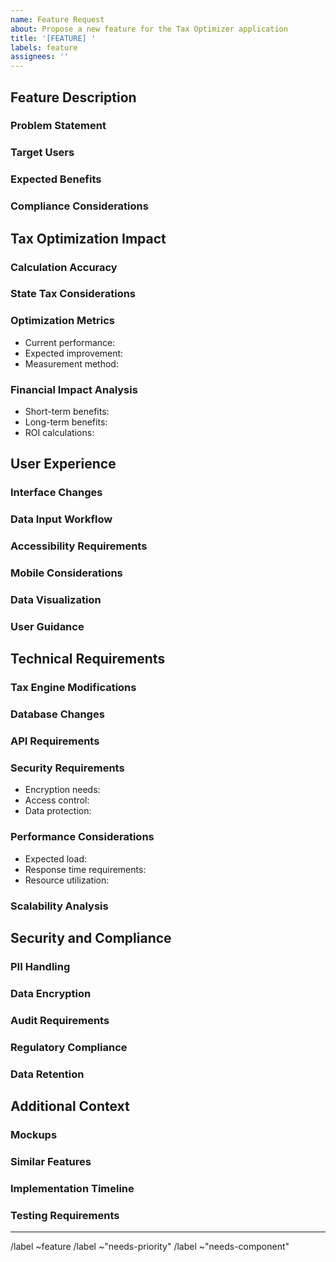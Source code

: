 ```yaml
---
name: Feature Request
about: Propose a new feature for the Tax Optimizer application
title: '[FEATURE] '
labels: feature
assignees: ''
---
```


## Feature Description
<!-- Provide a clear and detailed description of the proposed tax optimization feature -->
### Problem Statement
<!-- Describe the specific tax-related problem this feature solves -->

### Target Users
<!-- Identify the specific user group(s) who will benefit from this tax optimization feature -->

### Expected Benefits
<!-- Detail the expected tax optimization benefits -->

### Compliance Considerations
<!-- List any tax regulation compliance requirements that need to be addressed -->

## Tax Optimization Impact
### Calculation Accuracy
<!-- Describe impact on tax calculation accuracy with specific metrics -->

### State Tax Considerations
<!-- Detail any state-specific tax implications -->

### Optimization Metrics
<!-- Quantify expected optimization improvements -->
- Current performance: 
- Expected improvement: 
- Measurement method: 

### Financial Impact Analysis
<!-- Provide multi-year tax impact analysis -->
- Short-term benefits:
- Long-term benefits:
- ROI calculations:

## User Experience
### Interface Changes
<!-- Detail required changes to tax optimization interface -->

### Data Input Workflow
<!-- Describe impact on financial data input process -->

### Accessibility Requirements
<!-- List accessibility requirements for financial tools -->

### Mobile Considerations
<!-- Specify mobile responsiveness requirements for tax calculators -->

### Data Visualization
<!-- Detail any data visualization requirements -->

### User Guidance
<!-- Describe changes needed in help system and documentation -->

## Technical Requirements
### Tax Engine Modifications
<!-- List required changes to tax calculation engine -->

### Database Changes
<!-- Specify database schema changes for tax data -->

### API Requirements
<!-- Detail API modifications needed for tax calculations -->

### Security Requirements
<!-- List security requirements for financial data -->
- Encryption needs:
- Access control:
- Data protection:

### Performance Considerations
<!-- Specify performance requirements -->
- Expected load:
- Response time requirements:
- Resource utilization:

### Scalability Analysis
<!-- Detail scalability considerations for tax season -->

## Security and Compliance
### PII Handling
<!-- Specify PII protection requirements -->

### Data Encryption
<!-- Detail encryption requirements -->

### Audit Requirements
<!-- List audit trail requirements -->

### Regulatory Compliance
<!-- Specify tax regulation compliance requirements -->

### Data Retention
<!-- Detail data retention requirements -->

## Additional Context
<!-- Add any other relevant information -->

### Mockups
<!-- Attach any relevant mockups or screenshots -->

### Similar Features
<!-- Reference similar features in other tax products -->

### Implementation Timeline
<!-- Suggest implementation timeline considerations -->

### Testing Requirements
<!-- Specify testing requirements for tax calculations -->

---
<!-- Do not modify below this line -->
/label ~feature
/label ~"needs-priority"
/label ~"needs-component"